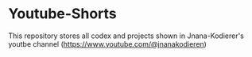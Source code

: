# Youtube-Shorts
This repository stores all codex and projects shown in Jnana-Kodierer's youtbe channel (https://www.youtube.com/@jnanakodieren) 
